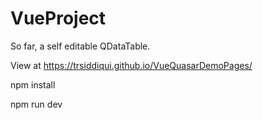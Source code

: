 # VueProject

So far, a self editable QDataTable.

View at https://trsiddiqui.github.io/VueQuasarDemoPages/

npm install

npm run dev
